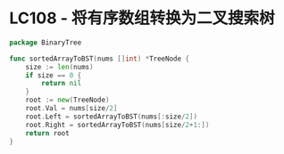 # LC108 - 将有序数组转换为二叉搜索树

```go title="ConvertSortedArrayToBST.go" linenums="1"
package BinaryTree

func sortedArrayToBST(nums []int) *TreeNode {
	size := len(nums)
	if size == 0 {
		return nil
	}
	root := new(TreeNode)
	root.Val = nums[size/2]
	root.Left = sortedArrayToBST(nums[:size/2])
	root.Right = sortedArrayToBST(nums[size/2+1:])
	return root
}
```


